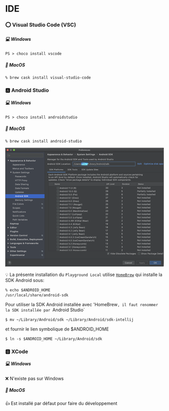 # IDE

### :o: Visual Studio Code (VSC)

##### :computer: Windows

```
PS > choco install vscode
``` 

##### :apple: MacOS

```
% brew cask install visual-studio-code
```


### :a: Android Studio

##### :computer: Windows

```
PS > choco install androidstudio
``` 

##### :apple: MacOS

```
% brew cask install android-studio
```

<img src="images/android-studio-preferences.png" alt="Preferences" width="521" height="377" >


:bulb: La présente installation du `Playground Local` utilise [`HomeBrew`](https://brew.sh/) qui installe la SDK Android sous:

```
% echo $ANDROID_HOME
/usr/local/share/android-sdk
```

Pour utiliser la SDK Android installée avec 'HomeBrew`, il faut renommer la SDK installée par `Android Studio` 

```
$ mv ~/Library/Android/sdk ~/Library/Android/sdk-intellij
```

et fournir le lien symbolique de $ANDROID_HOME

```
$ ln -s $ANDROID_HOME ~/Library/Android/sdk
```

### :b: XCode

##### :computer: Windows

:x: N'existe pas sur Windows

##### :apple: MacOS

:+1: Est installé par défaut pour faire du développement
